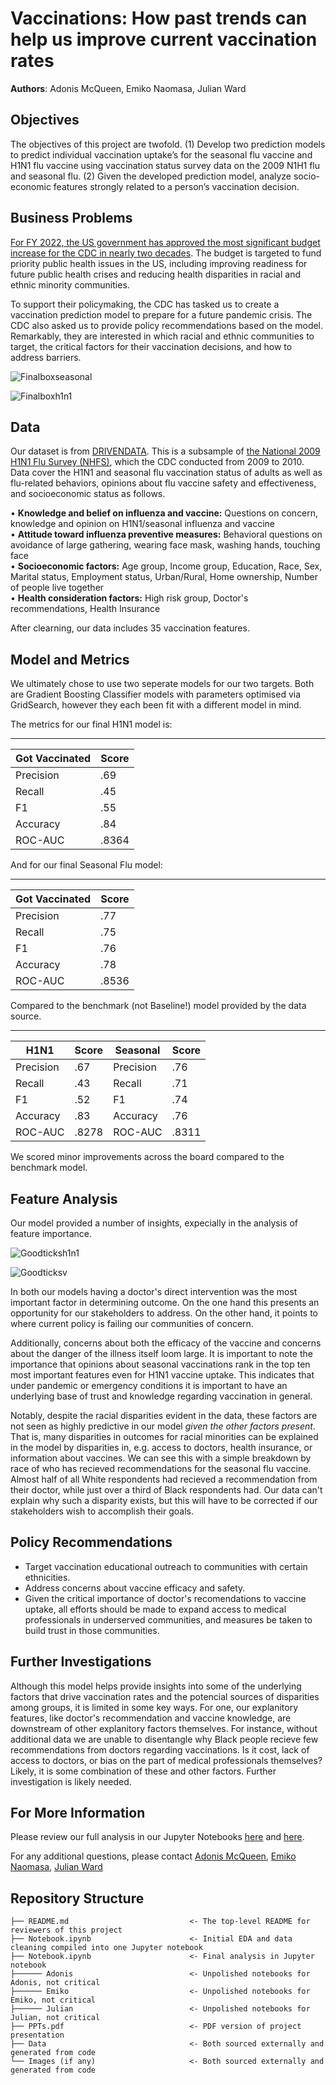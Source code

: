 # Vaccinations:  How past trends can help us improve current vaccination rates

**Authors**: Adonis McQueen, Emiko Naomasa, Julian Ward

## Objectives 

The objectives of this project are twofold. 
(1) Develop two prediction models to predict individual vaccination uptake’s for the seasonal flu vaccine and H1N1 flu vaccine using vaccination status survey data on the 2009 N1H1 flu and seasonal flu.
(2) Given the developed prediction model, analyze socio-economic features strongly related to a person’s vaccination decision. 

## Business Problems

[For FY 2022, the US government has approved the most significant budget increase for the CDC in nearly two decades](https://www.cdc.gov/media/releases/2021/s0528-fiscal-year-2022.html). The budget is targeted to fund priority public health issues in the US, including improving readiness for future public health crises and reducing health disparities in racial and ethnic minority communities. 

To support their policymaking, the CDC has tasked us to create a vaccination prediction model to prepare for a future pandemic crisis. The CDC also asked us to provide policy recommendations based on the model. Remarkably, they are interested in which racial and ethnic communities to target, the critical factors for their vaccination decisions, and how to address barriers. 

![Finalboxseasonal](https://user-images.githubusercontent.com/85522002/145588885-62665e4a-5e53-45bb-97f9-92654f516f1f.png)

![Finalboxh1n1](https://user-images.githubusercontent.com/85522002/145588890-ad1f0b02-f06d-45f2-9289-af710e99893b.png)


## Data

Our dataset is from [DRIVENDATA](https://www.drivendata.org/competitions/66/flu-shot-learning/). This is a subsample of [the National 2009 H1N1 Flu Survey (NHFS)](https://www.cdc.gov/nchs/nis/data_files_h1n1.htm), which the CDC conducted from 2009 to 2010. Data cover the H1N1 and seasonal flu vaccination status of adults as well as flu-related behaviors, opinions about flu vaccine safety and effectiveness, and socioeconomic status as follows. 

•	**Knowledge and belief on influenza and vaccine:** Questions on concern, knowledge and opinion on H1N1/seasonal influenza and vaccine  
•	**Attitude toward influenza preventive measures:** Behavioral questions on avoidance of large gathering, wearing face mask, washing hands, touching face   
•	**Socioeconomic factors:** Age group, Income group, Education, Race, Sex, Marital status, Employment status, Urban/Rural, Home ownership, Number of people live together\
•	**Health consideration factors:** High risk group, Doctor's recommendations, Health Insurance 

After clearning, our data includes 35 vaccination features. 


## Model and Metrics

We ultimately chose to use two seperate models for our two targets. Both are Gradient Boosting Classifier models with parameters optimised via GridSearch, however they each been fit with a different model in mind. 

The metrics for our final H1N1 model is:

******************************
| Got Vaccinated  | Score       |
| -----------     | ----------- |
| Precision       | .69         |
| Recall          | .45         |
| F1              | .55         |
| Accuracy        | .84         |
| ROC-AUC         | .8364       |

And for our final Seasonal Flu model: 

******************************
| Got Vaccinated  | Score       |
| -----------     | ----------- |
| Precision       | .77         |
| Recall          | .75         |
| F1              | .76         |
| Accuracy        | .78         |
| ROC-AUC         | .8536       |

Compared to the benchmark (not Baseline!) model provided by the data source.

******************************
| H1N1        | Score       | Seasonal    | Score       |
| ----------- | ----------- | ----------- | ----------- |
| Precision   | .67         | Precision   | .76         |
| Recall      | .43         | Recall      | .71         |
| F1          | .52         | F1          | .74         |
| Accuracy    | .83         | Accuracy    | .76         |
| ROC-AUC     | .8278       | ROC-AUC     | .8311       |

We scored minor improvements across the board compared to the benchmark model.

## Feature Analysis

Our model provided a number of insights, expecially in the analysis of feature importance. 

![Goodticksh1n1](https://user-images.githubusercontent.com/85522002/145588376-a1bf3b7d-9170-44bd-b491-992c898540f7.png)

![Goodticksv](https://user-images.githubusercontent.com/85522002/145588385-50fc9acc-07b1-43e6-8b35-1357fd3a21ad.png)

In both our models having a doctor's direct intervention was the most important factor in determining outcome.  On the one hand this presents an opportunity for our stakeholders to address. On the other hand, it points to where current policy is failing our communities of concern. 

Additionally, concerns about both the efficacy of the vaccine and concerns about the danger of the illness itself loom large. It is important to note the importance that opinions about seasonal vaccinations  rank in the top ten most important features even for H1N1 vaccine uptake. This indicates that under pandemic or emergency conditions it is important to have an underlying base of trust and knowledge regarding vaccination in general. 

Notably, despite the racial disparities evident in the data, these factors are not seen as highly predictive in our model *given the other factors present*. That is, many disparities in outcomes for racial minorities can be explained in the model by disparities in, e.g. access to doctors, health insurance, or information about vaccines. We can see this with a simple breakdown by race of who has recieved recommendations for the seasonal flu vaccine. Almost half of all White respondents had recieved a recommendation from their doctor, while just over a third of Black respondents had. Our data can't explain why such a disparity exists, but this will have to be corrected if our stakeholders wish to accomplish their goals. 

## Policy Recommendations 

- Target vaccination educational outreach to communities with certain ethnicities. 
- Address concerns about vaccine efficacy and safety. 
- Given the critical importance of doctor's recomendations to vaccine uptake, all efforts should be made to expand access to medical professionals in underserved communities, and measures be taken to build trust in those communities.

## Further Investigations

Although this model helps provide insights into some of the underlying factors that drive vaccination rates and the potencial sources of disparities among groups, it is limited in some key ways. For one, our explanitory features, like doctor's recommendation and vaccine knowledge, are downstream of other explanitory factors themselves. For instance, without additional data we are unable to disentangle why Black people recieve few recommendations from doctors regarding vaccinations. Is it cost, lack of access to doctors, or bias on the part of medical professionals themselves? Likely, it is some combination of these and other factors. Further investigation is likely needed.

## For More Information

Please review our full analysis in our Jupyter Notebooks [here](https://github.com/AMcqueen1980/H1N1Project/blob/main/Final_notebook_EDA.ipynb) and [here](https://github.com/AMcqueen1980/H1N1Project/blob/main/Final_Model_Analysis.ipynb). 

For any additional questions, please contact [Adonis McQueen](acmcqueen1980@gmail.com), [Emiko Naomasa](emikonaomasa@gmail.com), [Julian Ward](wardjulianm@gmail.com)

## Repository Structure

```
├── README.md                           <- The top-level README for reviewers of this project
├── Notebook.ipynb                      <- Initial EDA and data cleaning compiled into one Jupyter notebook
├── Notebook.ipynb                      <- Final analysis in Jupyter notebook
├────── Adonis                          <- Unpolished notebooks for Adonis, not critical 
├────── Emiko                           <- Unpolished notebooks for Emiko, not critical
├────── Julian                          <- Unpolished notebooks for Julian, not critical
├── PPTs.pdf                            <- PDF version of project presentation
├── Data                                <- Both sourced externally and generated from code
└── Images (if any)                     <- Both sourced externally and generated from code
```
